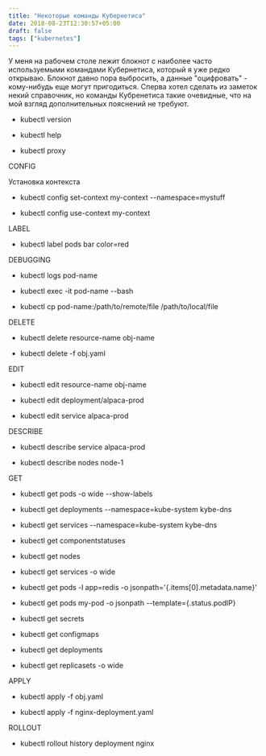 ```yaml
---
title: "Некоторые команды Кубернетиса"
date: 2018-08-23T12:30:57+05:00
draft: false
tags: ["kubernetes"]
---
```

У меня на рабочем столе лежит блокнот с наиболее часто используемыми командами Кубернетиса, который я уже редко открываю.
Блокнот давно пора выбросить, а данные "оцифровать" - кому-нибудь еще могут пригодиться.
Сперва хотел сделать из заметок некий справочник, но команды Кубренетиса такие очевидные, что на мой взгляд дополнительных пояснений не требуют. 


- kubectl version 

- kubectl help

- kubectl proxy

CONFIG

Установка контекста

- kubectl config set-context my-context --namespace=mystuff

- kubectl config use-context my-context



LABEL

- kubectl label pods bar color=red

DEBUGGING

- kubectl logs pod-name

- kubectl exec -it pod-name --bash

- kubectl cp pod-name:/path/to/remote/file /path/to/local/file


DELETE

- kubectl delete resource-name obj-name

- kubectl delete -f obj.yaml 

EDIT

- kubectl edit resource-name obj-name

- kubectl edit deployment/alpaca-prod

- kubectl edit service alpaca-prod


DESCRIBE

- kubectl describe service alpaca-prod

- kubectl describe nodes node-1

GET

- kubectl get pods -o wide --show-labels

- kubectl get deployments --namespace=kube-system kybe-dns

- kubectl get services --namespace=kube-system kybe-dns

- kubectl get componentstatuses

- kubectl get nodes

- kubectl get services -o wide

- kubectl get pods -l app=redis -o jsonpath='{.items[0].metadata.name}'

- kubectl get pods my-pod -o jsonpath --template={.status.podIP}

- kubectl get secrets

- kubectl get configmaps

- kubectl get deployments

- kubectl get replicasets -o wide


APPLY

- kubectl apply -f obj.yaml

- kubectl apply -f nginx-deployment.yaml

ROLLOUT

- kubectl rollout history deployment nginx

